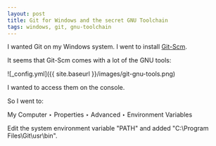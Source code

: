 ```yaml
---
layout: post
title: Git for Windows and the secret GNU Toolchain
tags: windows, git, gnu-toolchain
---
```


I wanted Git on my Windows system. I went to install [Git-Scm](https://git-scm.com/).

It seems that Git-Scm comes with a lot of the GNU tools:

![_config.yml]({{ site.baseurl }}/images/git-gnu-tools.png)

I wanted to access them on the console.

So I went to:

My Computer ‣ Properties ‣ Advanced ‣ Environment Variables

Edit the system environment variable "PATH" and added "C:\Program Files\Git\usr\bin".
